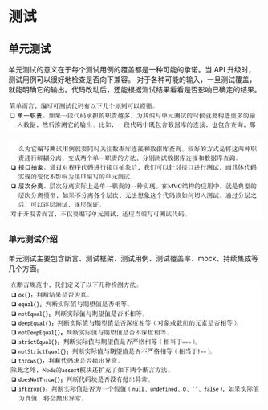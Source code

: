# 测试
## 单元测试
单元测试的意义在于每个测试用例的覆盖都是一种可能的承诺。当 API 升级时，测试用例可以很好地检查是否向下兼容。
对于各种可能的输入，一旦测试覆盖，就能明确它的输出。代码改动后，还能根据测试结果看看是否影响已确定的结果。

![](../imgs/10-1.png)

![](../imgs/10-2.png)

### 单元测试介绍
单元测试主要包含断言、测试框架、测试用例、测试覆盖率、mock、持续集成等几个方面。

![](../imgs/10-3.png)